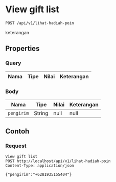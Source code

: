 # View gift list
```http
POST /api/v1/lihat-hadiah-poin
```
keterangan
## Properties
### Query
Nama | Tipe | Nilai | Keterangan
--- | --- | --- | ---
### Body
Nama | Tipe | Nilai | Keterangan
--- | --- | --- | ---
<code>pengirim</code> | String | null | null
## Contoh
### Request
```http
View gift list
POST http://localhost/api/v1/lihat-hadiah-poin
Content-Type: application/json

{"pengirim":"+6281935155404"}
```
